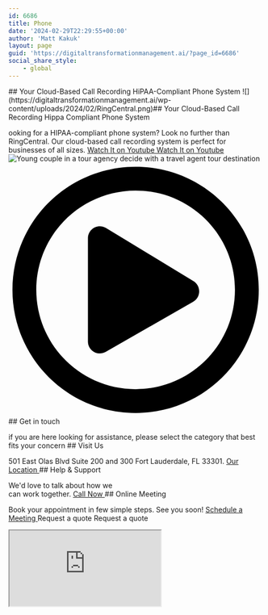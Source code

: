 ```yaml
---
id: 6686
title: Phone
date: '2024-02-29T22:29:55+00:00'
author: 'Matt Kakuk'
layout: page
guid: 'https://digitaltransformationmanagement.ai/?page_id=6686'
social_share_style:
    - global
---
```


<style>/*! elementor - v3.20.0 - 13-03-2024 */
.elementor-column .elementor-spacer-inner{height:var(--spacer-size)}.e-con{--container-widget-width:100%}.e-con-inner>.elementor-widget-spacer,.e-con>.elementor-widget-spacer{width:var(--container-widget-width,var(--spacer-size));--align-self:var(--container-widget-align-self,initial);--flex-shrink:0}.e-con-inner>.elementor-widget-spacer>.elementor-widget-container,.e-con>.elementor-widget-spacer>.elementor-widget-container{height:100%;width:100%}.e-con-inner>.elementor-widget-spacer>.elementor-widget-container>.elementor-spacer,.e-con>.elementor-widget-spacer>.elementor-widget-container>.elementor-spacer{height:100%}.e-con-inner>.elementor-widget-spacer>.elementor-widget-container>.elementor-spacer>.elementor-spacer-inner,.e-con>.elementor-widget-spacer>.elementor-widget-container>.elementor-spacer>.elementor-spacer-inner{height:var(--container-widget-height,var(--spacer-size))}.e-con-inner>.elementor-widget-spacer.elementor-widget-empty,.e-con>.elementor-widget-spacer.elementor-widget-empty{position:relative;min-height:22px;min-width:22px}.e-con-inner>.elementor-widget-spacer.elementor-widget-empty .elementor-widget-empty-icon,.e-con>.elementor-widget-spacer.elementor-widget-empty .elementor-widget-empty-icon{position:absolute;top:0;bottom:0;left:0;right:0;margin:auto;padding:0;width:22px;height:22px}</style></head><body>## Your Cloud-Based Call Recording HiPAA-Compliant Phone System

 <style>/*! elementor - v3.20.0 - 13-03-2024 */
.elementor-widget-image{text-align:center}.elementor-widget-image a{display:inline-block}.elementor-widget-image a img[src$=".svg"]{width:48px}.elementor-widget-image img{vertical-align:middle;display:inline-block}</style> ![](https://digitaltransformationmanagement.ai/wp-content/uploads/2024/02/RingCentral.png)## Your Cloud-Based Call Recording Hippa Compliant Phone System

 ooking for a HIPAA-compliant phone system? Look no further than RingCentral. Our cloud-based call recording system is perfect for businesses of all sizes. [ Watch It on Youtube Watch It on Youtube ](https://www.youtube.com/watch?v=sZjwpBwE4Eg) ![Young couple in a tour agency decide with a travel agent tour destination](https://digitaltransformationmanagement.ai/wp-content/uploads/2024/02/young-couple-in-a-tour-agency-decide-with-a-travel-agent-tour-destination.jpg) <svg aria-hidden="true" viewbox="0 0 512 512" xmlns="http://www.w3.org/2000/svg"><path d="M371.7 238l-176-107c-15.8-8.8-35.7 2.5-35.7 21v208c0 18.4 19.8 29.8 35.7 21l176-101c16.4-9.1 16.4-32.8 0-42zM504 256C504 119 393 8 256 8S8 119 8 256s111 248 248 248 248-111 248-248zm-448 0c0-110.5 89.5-200 200-200s200 89.5 200 200-89.5 200-200 200S56 366.5 56 256z"></path></svg>## Get in touch

 if you are here looking for assistance, please select the category that best fits your concern ## Visit Us

 501 East Olas Blvd Suite 200 and 300 Fort Lauderdale, FL 33301. [ Our Location ](https://maps.app.goo.gl/xy9KdMozEgnz42tx5)## Help &amp; Support

 We'd love to talk about how we  
can work together. [ Call Now ](tel:+15613315360)## Online Meeting

 Book your appointment in few simple steps. See you soon! [ Schedule a Meeting ](https://booknow.digitaltransformationmanagement.ai/#/customer/matt) Request a quote Request a quote <style>.elementor-5277 .elementor-element.elementor-element-681fc27 > .elementor-widget-container{padding:40px 50px 40px 50px;background-color:#F8FAFC;border-radius:10px 10px 10px 10px;}@media(max-width:1024px){.elementor-5277 .elementor-element.elementor-element-a0538da > .elementor-element-populated{margin:0px 0px 60px 0px;--e-column-margin-right:0px;--e-column-margin-left:0px;}}@media(max-width:767px){.elementor-5277 .elementor-element.elementor-element-681fc27 > .elementor-widget-container{padding:20px 30px 20px 30px;}}@media(min-width:768px){.elementor-5277 .elementor-element.elementor-element-2ff6374{width:25%;}.elementor-5277 .elementor-element.elementor-element-a0538da{width:49.332%;}.elementor-5277 .elementor-element.elementor-element-930d1f1{width:25%;}}@media(max-width:1024px) and (min-width:768px){.elementor-5277 .elementor-element.elementor-element-a0538da{width:100%;}}</style> <section data-element_type="section" data-id="3c9545b">  </section>  <style>/*! elementor - v3.20.0 - 13-03-2024 */
.elementor-widget-google_maps .elementor-widget-container{overflow:hidden}.elementor-widget-google_maps .elementor-custom-embed{line-height:0}.elementor-widget-google_maps iframe{height:300px}</style> <iframe aria-label="501 E Las Olas Blvd Suite 200 and 300, Fort Lauderdale, FL 33301" loading="lazy" src="https://maps.google.com/maps?q=501%20E%20Las%20Olas%20Blvd%20Suite%20200%20and%20300%2C%20Fort%20Lauderdale%2C%20FL%2033301&t=m&z=15&output=embed&iwloc=near" title="501 E Las Olas Blvd Suite 200 and 300, Fort Lauderdale, FL 33301"></iframe>
